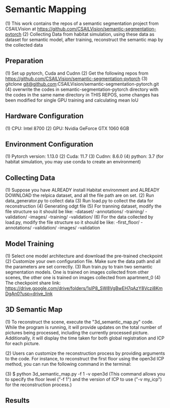 # Semantic Mapping
(1) This work contains the repos of a semantic segmentation project from CSAILVision at https://github.com/CSAILVision/semantic-segmentation-pytorch
(2) Collecting Data from habitat simulation, using these data as dataset for semantic model, after training, reconstruct the semantic map by the collected data

## Preparation
(1) Set up pytorch, Cuda and Cudnn 
(2) Get the following repos from https://github.com/CSAILVision/semantic-segmentation-pytorch 
(3) gitclone git@github.com:CSAILVision/semantic-segmentation-pytorch.git
(4) overwrite the codes in semantic-segmentation-pytorch directory with the codes in the same name directory in THIS REPOS, some changes has been modified for single GPU training and calculating mean IoU

## Hardware Configuration
(1) CPU: Intel 8700
(2) GPU: Nvidia GeForce GTX 1060 6GB

## Environment Configuration
(1) Pytorch version: 1.13.0
(2) Cuda: 11.7
(3) Cudnn: 8.6.0
(4) python: 3.7 (for habitat simulation, you may use conda to create an environment)

## Collecting Data
(1) Suppose you have ALREADY install Habitat environment and ALREADY DOWNLOAD the relpica dataset, and all the file path are on set.
(2) Run data_generator.py to collect data
(3) Run load.py to collect the data for reconstruction
(4) Generating odgt file
(5) For tranning dataset, modify the file structure  so it should be like:
    -dataset/
      -annotations/
        -training/
          -validation/
      -images/
        -training/
        -validation/
(6) For the data collected by load.py, modify the file structure  so it should be like: 
    -first_floor/ 
      -annotations/
        -validation/
      -images/
        -validation
        
## Model Training
(1) Select one model architecture and download the pre-trained checkpoint
(2) Customize your own configuration file. Make sure the data path and all the parameters are set correctly.
(3) Run train.py to train two semantic segmentation models. One is trained on images collected from other scenes, the other one is trained on images collected from apartment_0
(4) The checkpoint share link: https://drive.google.com/drive/folders/1sIP8_SW8VgBwEH7qAzY8Vczi8KmDgAn0?usp=drive_link
## 3D Semantic Map
(1) To reconstruct the scene, execute the "3d_semantic_map.py" code. While the program is running, it will provide updates on the total number of pictures being processed, including the currently processed picture. Additionally, it will display the time taken for both global registration and ICP for each picture. 

(2) Users can customize the reconstruction process by providing arguments to the code. For instance, to reconstruct the first floor using the open3d ICP method, you can run the following command in the terminal:

(3) $ python 3d_semantic_map.py -f 1 -v open3d 
(This command allows you to specify the floor level ("-f 1") and the version of ICP to use ("-v my_icp") for the reconstruction process.)

## Results

